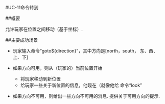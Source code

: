 #UC-11命令转到

##概要

允许玩家在位置之间移动（基于坐标）.

##主要成功场景

* 玩家输入命令“goto${direction}”，其中方向是[north，south，
东、西、上、下]

* 如果方向可用，则从（玩家的）当前位置开始
  * 将玩家移动到新位置
  * 给玩家一些关于新位置的信息，他现在（就像他给
  命令“look”

* 如果方向不可用，则给出一些方向不可用的消息.
提供关于可用方向的提示.
